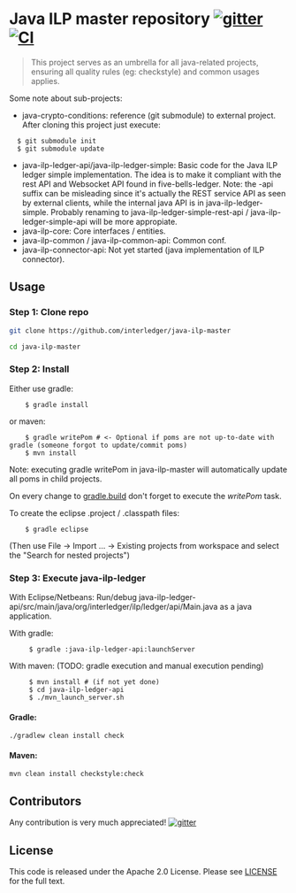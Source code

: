 # Java ILP master repository [![gitter][gitter-image]][gitter-url] [![CI][CI-image]][CI-url] 

[gitter-image]: https://badges.gitter.im/interledger/java.svg
[gitter-url]: https://gitter.im/interledger/java

[CI-image]: https://travis-ci.org/everis-innolab/java-ilp-master.svg?branch=master
[CI-url]: https://travis-ci.org/everis-innolab/java-ilp-master

> This project serves as an umbrella for all java-related projects, ensuring all quality rules (eg: checkstyle) and common usages applies.

Some note about sub-projects:
* java-crypto-conditions: reference (git submodule) to external project. After cloning this project just execute:
```
  $ git submodule init
  $ git submodule update
```
* java-ilp-ledger-api/java-ilp-ledger-simple: Basic code for the Java ILP ledger simple implementation. The idea is to make it compliant with the rest API and Websocket API found in five-bells-ledger. 
  Note: the -api suffix can be misleading since it's actually the REST service API as seen by external clients, while the internal java API is in java-ilp-ledger-simple. Probably renaming to java-ilp-ledger-simple-rest-api / java-ilp-ledger-simple-api will be more appropiate.
* java-ilp-core: Core interfaces / entities.
* java-ilp-common / java-ilp-common-api: Common conf.  
* java-ilp-connector-api: Not yet started (java implementation of ILP connector).

## Usage

### Step 1: Clone repo

``` sh
git clone https://github.com/interledger/java-ilp-master

cd java-ilp-master
```


### Step 2: Install

Either use gradle:
```
    $ gradle install
```
or maven:
```
    $ gradle writePom # <- Optional if poms are not up-to-date with gradle (someone forgot to update/commit poms)
    $ mvn install
```
Note: executing gradle writePom in java-ilp-master will automatically update all poms in child projects.

On every change to [gradle.build](gradle.build) don't forget to execute the *writePom* task.

To create the eclipse .project / .classpath files:
```
    $ gradle eclipse
```
(Then use File -> Import ... -> Existing projects from workspace and select the "Search for nested projects")

### Step 3: Execute java-ilp-ledger 
With Eclipse/Netbeans:
   Run/debug java-ilp-ledger-api/src/main/java/org/interledger/ilp/ledger/api/Main.java as a java application.

With gradle: 
```
     $ gradle :java-ilp-ledger-api:launchServer
```
With maven: (TODO: gradle execution and manual execution pending)
```
     $ mvn install # (if not yet done)
     $ cd java-ilp-ledger-api  
     $ ./mvn_launch_server.sh
```

#### Gradle:

``` 
./gradlew clean install check

```

#### Maven: 
``` 
mvn clean install checkstyle:check

```

## Contributors

Any contribution is very much appreciated! [![gitter][gitter-image]][gitter-url]

## License

This code is released under the Apache 2.0 License. Please see [LICENSE](LICENSE) for the full text.
